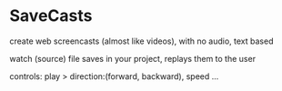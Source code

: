 # SaveCasts

create web screencasts (almost like videos), with no audio, text based

watch (source) file saves in your project, replays them to the user

controls:
  play > direction:(forward, backward), speed ...